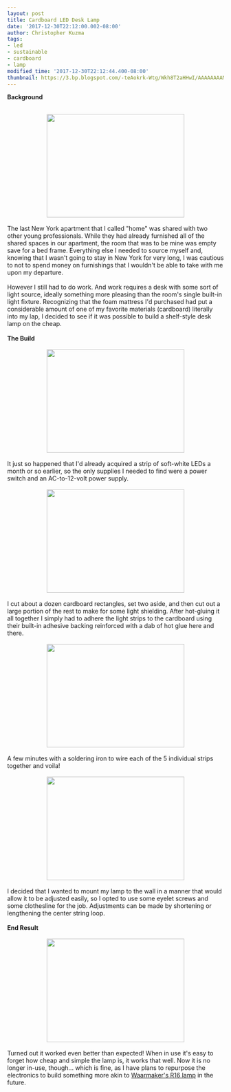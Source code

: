 ```yaml
---
layout: post
title: Cardboard LED Desk Lamp
date: '2017-12-30T22:12:00.002-08:00'
author: Christopher Kuzma
tags:
- led
- sustainable
- cardboard
- lamp
modified_time: '2017-12-30T22:12:44.400-08:00'
thumbnail: https://3.bp.blogspot.com/-teAokrk-Wtg/Wkh8T2aHHwI/AAAAAAAAMrk/xu4Z_LJRiMw7hEW9RfnzWLu7MFe1OP64gCLcBGAs/s72-c/IMG_20170606_220637662.jpg
---
```


<b>Background</b><br /><br /><div class="separator" style="clear: both; text-align: center;"><a href="https://3.bp.blogspot.com/-teAokrk-Wtg/Wkh8T2aHHwI/AAAAAAAAMrk/xu4Z_LJRiMw7hEW9RfnzWLu7MFe1OP64gCLcBGAs/s1600/IMG_20170606_220637662.jpg" imageanchor="1" style="margin-left: 1em; margin-right: 1em;"><img border="0" data-original-height="1200" data-original-width="1600" height="240" src="https://3.bp.blogspot.com/-teAokrk-Wtg/Wkh8T2aHHwI/AAAAAAAAMrk/xu4Z_LJRiMw7hEW9RfnzWLu7MFe1OP64gCLcBGAs/s320/IMG_20170606_220637662.jpg" width="320" /></a></div><br />The last New York apartment that I called "home" was shared with two other young professionals. While they had already furnished all of the shared spaces in our apartment, the room that was to be mine was empty save for a bed frame. Everything else I needed to source myself and, knowing that I wasn't going to stay in New York for very long, I was cautious to not to spend money on furnishings that I wouldn't be able to take with me upon my departure.<br /><br />However I still had to do work. And work requires a desk with some sort of light source, ideally something more pleasing than the room's single built-in light fixture. Recognizing that the foam mattress I'd purchased had put a considerable amount of one of my favorite materials (cardboard) literally into my lap, I decided to see if it was possible to build a shelf-style desk lamp on the cheap.<br /><br /><b>The Build</b><br /><br /><div class="separator" style="clear: both; text-align: center;"><a href="https://4.bp.blogspot.com/-4kREM7ww9EQ/Wkh94u5h9LI/AAAAAAAAMrw/mDqnXWE95p8JgmPMlveOpX4QZKS2FfpdQCLcBGAs/s1600/IMG_20170606_222255365.jpg" imageanchor="1" style="margin-left: 1em; margin-right: 1em;"><img border="0" data-original-height="1200" data-original-width="1600" height="240" src="https://4.bp.blogspot.com/-4kREM7ww9EQ/Wkh94u5h9LI/AAAAAAAAMrw/mDqnXWE95p8JgmPMlveOpX4QZKS2FfpdQCLcBGAs/s320/IMG_20170606_222255365.jpg" width="320" /></a></div><br />It just so happened that I'd already acquired a strip of soft-white LEDs a month or so earlier, so the only supplies I needed to find were a power switch and an AC-to-12-volt power supply.<br /><br /><div class="separator" style="clear: both; text-align: center;"><a href="https://3.bp.blogspot.com/-DAIgz2s_bVI/Wkh-Pvcm1FI/AAAAAAAAMr0/-e5bIAnsFP8ZEiCGYxbNGO2cyZSLWJadwCLcBGAs/s1600/IMG_20170606_230547912.jpg" imageanchor="1" style="margin-left: 1em; margin-right: 1em;"><img border="0" data-original-height="1200" data-original-width="1600" height="240" src="https://3.bp.blogspot.com/-DAIgz2s_bVI/Wkh-Pvcm1FI/AAAAAAAAMr0/-e5bIAnsFP8ZEiCGYxbNGO2cyZSLWJadwCLcBGAs/s320/IMG_20170606_230547912.jpg" width="320" /></a></div><br />I cut about a dozen cardboard rectangles, set two aside, and then cut out a large portion of the rest to make for some light shielding. After hot-gluing it all together I simply had to adhere the light strips to the cardboard using their built-in adhesive backing reinforced with a dab of hot glue here and there.<br /><br /><div class="separator" style="clear: both; text-align: center;"><a href="https://4.bp.blogspot.com/-j7_SpdDBu38/Wkh-7l9VhwI/AAAAAAAAMsA/w448t9bsBak66j_H35Z9f14e0J0UZCJ5QCLcBGAs/s1600/IMG_20170606_231301106.jpg" imageanchor="1" style="margin-left: 1em; margin-right: 1em;"><img border="0" data-original-height="1200" data-original-width="1600" height="240" src="https://4.bp.blogspot.com/-j7_SpdDBu38/Wkh-7l9VhwI/AAAAAAAAMsA/w448t9bsBak66j_H35Z9f14e0J0UZCJ5QCLcBGAs/s320/IMG_20170606_231301106.jpg" width="320" /></a></div><br />A few minutes with a soldering iron to wire each of the 5 individual strips together and voila!<br /><br /><div class="separator" style="clear: both; text-align: center;"><a href="https://2.bp.blogspot.com/-5c7-IvVz-c0/Wkh_B654DcI/AAAAAAAAMsE/KJxXVHz3jVEjs-6E7Q6-lvs3yoR-1XxQgCLcBGAs/s1600/IMG_20170609_120741327.jpg" imageanchor="1" style="margin-left: 1em; margin-right: 1em;"><img border="0" data-original-height="1200" data-original-width="1600" height="240" src="https://2.bp.blogspot.com/-5c7-IvVz-c0/Wkh_B654DcI/AAAAAAAAMsE/KJxXVHz3jVEjs-6E7Q6-lvs3yoR-1XxQgCLcBGAs/s320/IMG_20170609_120741327.jpg" width="320" /></a></div><br />I decided that I wanted to mount my lamp to the wall in a manner that would allow it to be adjusted easily, so I opted to use some eyelet screws and some clothesline for the job. Adjustments can be made by shortening or lengthening the center string loop.<br /><br /><b>End Result</b><br /><br /><div class="separator" style="clear: both; text-align: center;"><a href="https://3.bp.blogspot.com/-gaHXTP0GL7w/Wkh_Zus6h8I/AAAAAAAAMsI/nTxZubRU0lMHH8UkROWBchRW7yw41W2UACLcBGAs/s1600/IMG_20170617_144815375.jpg" imageanchor="1" style="margin-left: 1em; margin-right: 1em;"><img border="0" data-original-height="1200" data-original-width="1600" height="240" src="https://3.bp.blogspot.com/-gaHXTP0GL7w/Wkh_Zus6h8I/AAAAAAAAMsI/nTxZubRU0lMHH8UkROWBchRW7yw41W2UACLcBGAs/s320/IMG_20170617_144815375.jpg" width="320" /></a></div><br />Turned out it worked even better than expected! When in use it's easy to forget how cheap and simple the lamp is, it works that well. Now it is no longer in-use, though... which is fine, as I have plans to repurpose the electronics to build something more akin to <a href="http://www.waarmakers.nl/projects/r16/">Waarmaker's R16 lamp</a> in the future.